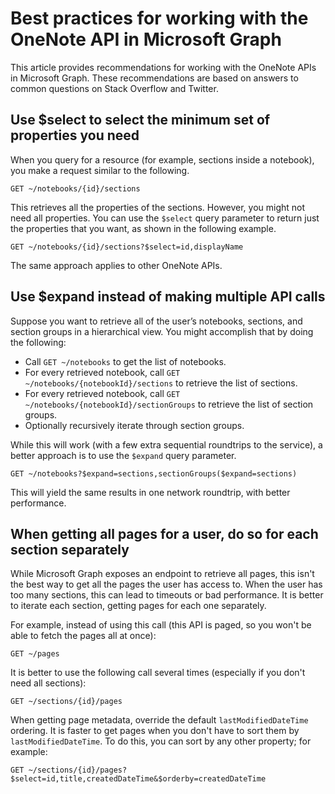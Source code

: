 # Best practices for working with the OneNote API in Microsoft Graph

This article provides recommendations for working with the OneNote APIs in Microsoft Graph. These recommendations are based on answers to common questions on Stack Overflow and Twitter.

## Use $select to select the minimum set of properties you need
When you query for a resource (for example, sections inside a notebook), you make a request similar to the following.

```http
GET ~/notebooks/{id}/sections
```

This retrieves all the properties of the sections. However, you might not need all properties. You can use the `$select` query parameter to return just the properties that you want, as shown in the following example.

```http
GET ~/notebooks/{id}/sections?$select=id,displayName
```

The same approach applies to other OneNote APIs.

## Use $expand instead of making multiple API calls
Suppose you want to retrieve all of the user’s notebooks, sections, and section groups in a hierarchical view. You might accomplish that by doing the following:

* Call `GET ~/notebooks` to get the list of notebooks.
* For every retrieved notebook, call `GET ~/notebooks/{notebookId}/sections` to retrieve the list of sections.
* For every retrieved notebook, call `GET ~/notebooks/{notebookId}/sectionGroups` to retrieve the list of section groups.
* Optionally recursively iterate through section groups.

While this will work (with a few extra sequential roundtrips to the service), a better approach is to use the `$expand` query parameter. 

```http
GET ~/notebooks?$expand=sections,sectionGroups($expand=sections)
```

This will yield the same results in one network roundtrip, with better performance.

## When getting all pages for a user, do so for each section separately

While Microsoft Graph exposes an endpoint to retrieve all pages, this isn't the best way to get all the pages the user has access to. When the user has too many sections, this can lead to timeouts or bad performance. It is better to iterate each section, getting pages for each one separately.

For example, instead of using this call (this API is paged, so you won't be able to fetch the pages all at once):

```http
GET ~/pages
```

It is better to use the following call several times (especially if you don't need all sections):

```http
GET ~/sections/{id}/pages
```

When getting page metadata, override the default `lastModifiedDateTime` ordering. It is faster to get pages when you don't have to sort them by `lastModifiedDateTime`. To do this, you can sort by any other property; for example:

```http
GET ~/sections/{id}/pages?$select=id,title,createdDateTime&$orderby=createdDateTime
```
